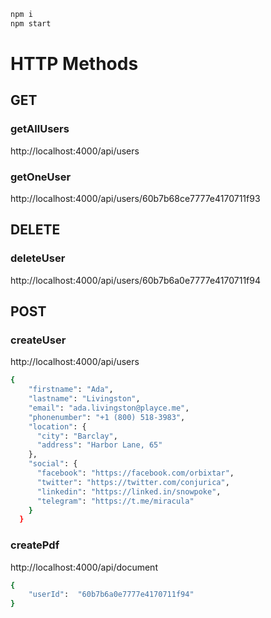 
```sh
npm i
npm start
```
# HTTP Methods
## GET

### getAllUsers
http://localhost:4000/api/users

###  getOneUser
http://localhost:4000/api/users/60b7b68ce7777e4170711f93

## DELETE

### deleteUser
http://localhost:4000/api/users/60b7b6a0e7777e4170711f94

## POST

### createUser
http://localhost:4000/api/users
```sh
{
    "firstname": "Ada",
    "lastname": "Livingston",
    "email": "ada.livingston@playce.me",
    "phonenumber": "+1 (800) 518-3983",
    "location": {
      "city": "Barclay",
      "address": "Harbor Lane, 65"
    },
    "social": {
      "facebook": "https://facebook.com/orbixtar",
      "twitter": "https://twitter.com/conjurica",
      "linkedin": "https://linked.in/snowpoke",
      "telegram": "https://t.me/miracula"
    }
  }
```

### createPdf
http://localhost:4000/api/document
```sh
{
	"userId":  "60b7b6a0e7777e4170711f94"
}
```